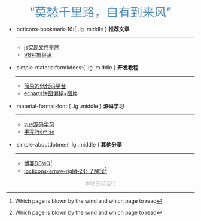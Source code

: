 

<center><font  color= #518FC1 size=6 class="ml3">“莫愁千里路，自有到来风”</font></center>


<div id="rcorners2" >

<div id="rcorners1" class="date-display">
    <p class="p1"></p>
</div>

<style>
    .date-display {
        color: #4351AF;
    }
</style>
<script defer>
    function format(newDate) {
        const day = newDate.getDay();
        const y = newDate.getFullYear();
        const m = newDate.getMonth() + 1 < 10 ? `0${newDate.getMonth() + 1}` : newDate.getMonth() + 1;
        const d = newDate.getDate() < 10 ? `0${newDate.getDate()}` : newDate.getDate();
        const h = newDate.getHours() < 10 ? `0${newDate.getHours()}` : newDate.getHours();
        const min = newDate.getMinutes() < 10 ? `0${newDate.getMinutes()}` : newDate.getMinutes();
        const s = newDate.getSeconds() < 10 ? `0${newDate.getSeconds()}` : newDate.getSeconds();
        const dict = {1: "一", 2: "二", 3: "三", 4: "四", 5: "五", 6: "六", 0: "天"};
        
        return `${y}年${m}月${d}日 ${h}:${min}:${s} 星期${dict[day]}`;
    }

    const timerId = setInterval(() => {
        const newDate = new Date();
        const p1 = document.querySelector(".p1");
        if (p1) {
            p1.textContent = format(newDate);
        }
    }, 1000);
</script>
</div>

<div class="grid cards" markdown>

-   :octicons-bookmark-16:{ .lg .middle } __推荐文章__

    ---

    - [js实现文件排序](technology/web/js实现文件排序.md)
    - [V8对象继承](study/GoogleV8/third.md)

-   :simple-materialformkdocs:{ .lg .middle } __开发教程__

    ---

    - [简易的低代码平台](technology/web/lowCode/first.md)
    - [echarts饼图偏移+图片](technology/web/echartsPie.md)


-   :material-format-font:{ .lg .middle } __源码学习__

    ---

    - [vue源码学习](sourceCode/vue.md)
    - [手写Promise](study/GoogleV8/13.md)

-   :simple-aboutdotme:{ .lg .middle } __其他分享__

    ---

    - [博客DEMO](products/blog.md)[^see-how-much-I-love-you]
    - [:octicons-arrow-right-24: 了解我](about.md)[^see-how-much-I-love-you]

</div>



[^Knowing-that-loving-you-has-no-ending]:风吹哪页读哪页
[^see-how-much-I-love-you]:Which page is blown by the wind and which page to read

<body>
<font color="#B9B9B9">
  <p style="text-align: center; ">
      <span>本站已经运行</span>
      <span id='box1'></span>
</p>
  <div id="box1"></div>
  <script>
    function timingTime(){
      let start = '2024-11-11 00:00:00'
      let startTime = new Date(start).getTime()
      let currentTime = new Date().getTime()
      let difference = currentTime - startTime
      let m =  Math.floor(difference / (1000))
      let mm = m % 60  // 秒
      let f = Math.floor(m / 60)
      let ff = f % 60 // 分钟
      let s = Math.floor(f/ 60) // 小时
      let ss = s % 24
      let day = Math.floor(s  / 24 ) // 天数
      return day + "天" + ss + "时" + ff + "分" + mm +'秒'
    }
    setInterval(()=>{
      document.getElementById('box1').innerHTML = timingTime()
    },1000)
  </script>
  </font>
</body>



